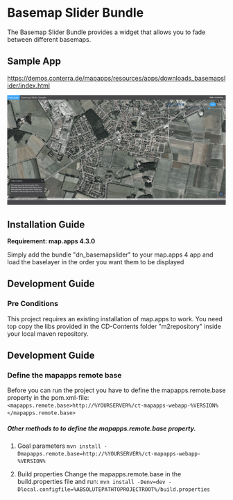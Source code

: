 # Basemap Slider Bundle
The Basemap Slider Bundle provides a widget that allows you to fade between different basemaps.

Sample App
------------------
https://demos.conterra.de/mapapps/resources/apps/downloads_basemapslider/index.html

![Screenshot Sample App Basemap Slider](https://github.com/conterra/mapapps-basemap-slider/blob/master/screenshot.PNG)

Installation Guide
------------------
**Requirement: map.apps 4.3.0**

Simply add the bundle "dn_basemapslider" to your map.apps 4 app and load the baselayer in the order you want them to be displayed

Development Guide
------------------
### Pre Conditions
This project requires an existing installation of map.apps to work. You need top copy the libs provided in the CD-Contents folder "m2repository" inside your local maven repository.

Development Guide
------------------
### Define the mapapps remote base
Before you can run the project you have to define the mapapps.remote.base property in the pom.xml-file:
`<mapapps.remote.base>http://%YOURSERVER%/ct-mapapps-webapp-%VERSION%</mapapps.remote.base>`

##### Other methods to to define the mapapps.remote.base property.
1. Goal parameters
`mvn install -Dmapapps.remote.base=http://%YOURSERVER%/ct-mapapps-webapp-%VERSION%`

2. Build properties
Change the mapapps.remote.base in the build.properties file and run:
`mvn install -Denv=dev -Dlocal.configfile=%ABSOLUTEPATHTOPROJECTROOT%/build.properties`